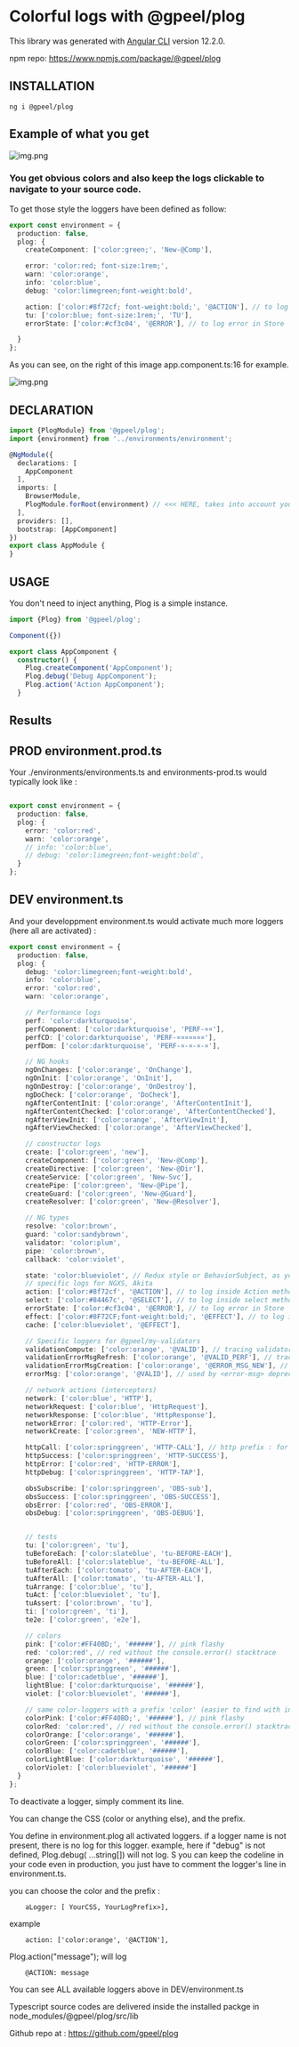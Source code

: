# Colorful logs with @gpeel/plog

This library was generated with [Angular CLI](https://github.com/angular/angular-cli) version 12.2.0.

npm repo:
https://www.npmjs.com/package/@gpeel/plog

## INSTALLATION

    ng i @gpeel/plog

## Example of what you get

![img.png](clickable-logs-in-browser.png)

### You get obvious **colors** and also keep the **logs clickable** to navigate to your source code.

To get those style the loggers have been defined as follow:

````typescript
export const environment = {
  production: false,
  plog: {
    createComponent: ['color:green;', 'New-@Comp'],

    error: 'color:red; font-size:1rem;',
    warn: 'color:orange',
    info: 'color:blue',
    debug: 'color:limegreen;font-weight:bold',

    action: ['color:#8f72cf; font-weight:bold;', '@ACTION'], // to log inside Action method
    tu: ['color:blue; font-size:1rem;', 'TU'],
    errorState: ['color:#cf3c04', '@ERROR'], // to log error in Store

  }
};
````

As you can see, on the right of this image app.component.ts:16 for example.

![img.png](clickable-logs-code-navigable.png)

## DECLARATION

````typescript
import {PlogModule} from '@gpeel/plog';
import {environment} from '../environments/environment';

@NgModule({
  declarations: [
    AppComponent
  ],
  imports: [
    BrowserModule,
    PlogModule.forRoot(environment) // <<< HERE, takes into account you loggers definition in environment.ts
  ],
  providers: [],
  bootstrap: [AppComponent]
})
export class AppModule {
}
````

## USAGE

You don't need to inject anything, Plog is a simple instance.

````typescript
import {Plog} from '@gpeel/plog';

Component({})

export class AppComponent {
  constructor() {
    Plog.createComponent('AppComponent');
    Plog.debug('Debug AppComponent');
    Plog.action('Action AppComponent');
  }
````

## Results

## PROD environment.prod.ts

Your ./environments/environments.ts and environments-prod.ts would typically look like :

````typescript

export const environment = {
  production: false,
  plog: {
    error: 'color:red',
    warn: 'color:orange',
    // info: 'color:blue',
    // debug: 'color:limegreen;font-weight:bold',
  }
};
````

## DEV environment.ts

And your developpment environment.ts would activate much more loggers (here all are activated) :

````typescript
export const environment = {
  production: false,
  plog: {
    debug: 'color:limegreen;font-weight:bold',
    info: 'color:blue',
    error: 'color:red',
    warn: 'color:orange',

    // Performance logs
    perf: 'color:darkturquoise',
    perfComponent: ['color:darkturquoise', 'PERF-¤¤'],
    perfCD: ['color:darkturquoise', 'PERF-¤¤¤¤¤¤¤'],
    perfDom: ['color:darkturquoise', 'PERF-¤-¤-¤-¤'],

    // NG hooks
    ngOnChanges: ['color:orange', 'OnChange'],
    ngOnInit: ['color:orange', 'OnInit'],
    ngOnDestroy: ['color:orange', 'OnDestroy'],
    ngDoCheck: ['color:orange', 'DoCheck'],
    ngAfterContentInit: ['color:orange', 'AfterContentInit'],
    ngAfterContentChecked: ['color:orange', 'AfterContentChecked'],
    ngAfterViewInit: ['color:orange', 'AfterViewInit'],
    ngAfterViewChecked: ['color:orange', 'AfterViewChecked'],

    // constructor logs
    create: ['color:green', 'new'],
    createComponent: ['color:green', 'New-@Comp'],
    createDirective: ['color:green', 'New-@Dir'],
    createService: ['color:green', 'New-Svc'],
    createPipe: ['color:green', 'New-@Pipe'],
    createGuard: ['color:green', 'New-@Guard'],
    createResolver: ['color:green', 'New-@Resolver'],

    // NG types
    resolve: 'color:brown',
    guard: 'color:sandybrown',
    validator: 'color:plum',
    pipe: 'color:brown',
    callback: 'color:violet',

    state: 'color:blueviolet', // Redux style or BehaviorSubject, as you want
    // specific logs for NGXS, Akita
    action: ['color:#8f72cf', '@ACTION'], // to log inside Action method
    select: ['color:#84467c', '@SELECT'], // to log inside select method
    errorState: ['color:#cf3c04', '@ERROR'], // to log error in Store
    effect: ['color:#8F72CF;font-weight:bold;', '@EFFECT'], // to log inside effect method (even if using @Effet is not advised)
    cache: ['color:blueviolet', '@EFFECT'],

    // Specific loggers for @gpeel/my-validators
    validationCompute: ['color:orange', '@VALID'], // tracing validators when they compute
    validationErrorMsgRefresh: ['color:orange', '@VALID_PERF'], // tracing refresh of <my-error-msg>
    validationErrorMsgCreation: ['color:orange', '@ERROR_MSG_NEW'], // tracing creation of component <my-error-msg>
    errorMsg: ['color:orange', '@VALID'], // used by <error-msg> deprecated

    // network actions (interceptors)
    network: ['color:blue', 'HTTP'],
    networkRequest: ['color:blue', 'HttpRequest'],
    networkResponse: ['color:blue', 'HttpResponse'],
    networkError: ['color:red', 'HTTP-Error'],
    networkCreate: ['color:green', 'NEW-HTTP'],

    httpCall: ['color:springgreen', 'HTTP-CALL'], // http prefix : for service logic
    httpSuccess: ['color:springgreen', 'HTTP-SUCCESS'],
    httpError: ['color:red', 'HTTP-ERROR'],
    httpDebug: ['color:springgreen', 'HTTP-TAP'],

    obsSubscribe: ['color:springgreen', 'OBS-sub'],
    obsSuccess: ['color:springgreen', 'OBS-SUCCESS'],
    obsError: ['color:red', 'OBS-ERROR'],
    obsDebug: ['color:springgreen', 'OBS-DEBUG'],


    // tests
    tu: ['color:green', 'tu'],
    tuBeforeEach: ['color:slateblue', 'tu-BEFORE-EACH'],
    tuBeforeAll: ['color:slateblue', 'tu-BEFORE-ALL'],
    tuAfterEach: ['color:tomato', 'tu-AFTER-EACH'],
    tuAfterAll: ['color:tomato', 'tu-AFTER-ALL'],
    tuArrange: ['color:blue', 'tu'],
    tuAct: ['color:blueviolet', 'tu'],
    tuAssert: ['color:brown', 'tu'],
    ti: ['color:green', 'ti'],
    te2e: ['color:green', 'e2e'],

    // colors
    pink: ['color:#FF40BD;', '######'], // pink flashy
    red: 'color:red', // red without the console.error() stacktrace
    orange: ['color:orange', '######'],
    green: ['color:springgreen', '######'],
    blue: ['color:cadetblue', '######'],
    lightBlue: ['color:darkturquoise', '######'],
    violet: ['color:blueviolet', '######'],

    // same color-loggers with a prefix 'color' (easier to find with intellisense)
    colorPink: ['color:#FF40BD;', '######'], // pink flashy
    colorRed: 'color:red', // red without the console.error() stacktrace
    colorOrange: ['color:orange', '######'],
    colorGreen: ['color:springgreen', '######'],
    colorBlue: ['color:cadetblue', '######'],
    colorLightBlue: ['color:darkturquoise', '######'],
    colorViolet: ['color:blueviolet', '######']
  }
};

````

To deactivate a logger, simply comment its line.

You can change the CSS (color or anything else), and the prefix.

You define in environment.plog all activated loggers. if a logger name is not present, there is no log for this logger.
example, here if "debug" is not defined, Plog.debug( ...string[]) will not log. S you can keep the codeline in your code
even in production, you just have to comment the logger's line in environment.ts.

you can choose the color and the prefix :

        aLogger: [ YourCSS, YourLogPrefix>],

example

        action: ['color:orange', '@ACTION'],

Plog.action("message"); will log

        @ACTION: message

You can see ALL available loggers above in DEV/environment.ts

Typescript source codes are delivered inside the installed packge in node_modules/@gpeel/plog/src/lib

Github repo at :
https://github.com/gpeel/plog

